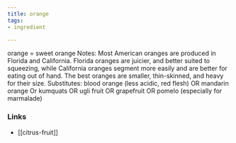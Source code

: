 ```yaml
---
title: orange
tags:
- ingredient

---
```

orange = sweet orange Notes: Most American oranges are produced in Florida and California. Florida oranges are juicier, and better suited to squeezing, while California oranges segment more easily and are better for eating out of hand. The best oranges are smaller, thin-skinned, and heavy for their size. Substitutes: blood orange (less acidic, red flesh) OR mandarin orange Or kumquats OR ugli fruit OR grapefruit OR pomelo (especially for marmalade)

### Links

* [[citrus-fruit]]
